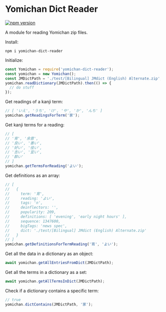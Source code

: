 # Yomichan Dict Reader

[![npm version](https://badge.fury.io/js/yomichan-dict-reader.svg)](https://badge.fury.io/js/yomichan-dict-reader)

A module for reading Yomichan zip files.

Install:

```
npm i yomichan-dict-reader
```

Initialize:

```js
const Yomichan = require('yomichan-dict-reader');
const yomichan = new Yomichan();
const JMDictPath = './test/[Bilingual] JMdict (English) Alternate.zip';
yomichan.readDictionary(JMDictPath).then(() => {
  // do stuff
});
```

Get readings of a kanji term:

```js
// [ 'いえ', 'うち', 'け', 'や', 'か', 'んち' ]
yomichan.getReadingsForTerm('家');
```

Get kanji terms for a reading:

```js
// [
// '宵', '余意',
// '良い', '善い',
// '好い', '佳い',
// '吉い', '宜い',
// '酔い'
// ]
yomichan.getTermsForReading('よい');
```

Get definitions as an array:

```js
// [
//   {
//     term: '宵',
//     reading: 'よい',
//     tags: 'n',
//     deinflectors: '',
//     popularity: 209,
//     definitions: [ 'evening', 'early night hours' ],
//     sequence: 1347600,
//     bigTags: 'news spec',
//     dict: './test/[Bilingual] JMdict (English) Alternate.zip'
//   }
// ]
yomichan.getDefinitionsForTermReading('宵', 'よい');
```

Get all the data in a dictionary as an object:

```js
await yomichan.getAllEntriesFromDict(JMDictPath);
```

Get all the terms in a dictionary as a set:

```js
await yomichan.getAllTermsInDict(JMDictPath);
```

Check if a dictionary contains a specific term:

```js
// true
yomichan.dictContains(JMDictPath, '家');
```
